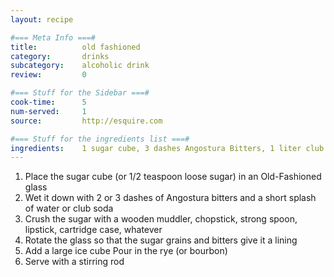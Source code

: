```yaml
---
layout: recipe

#=== Meta Info ===#
title: 			old fashioned
category:		drinks
subcategory:	alcoholic drink
review:			0

#=== Stuff for the Sidebar ===#
cook-time:		5
num-served:		1
source:			http://esquire.com

#=== Stuff for the ingredients list ===#
ingredients:	1 sugar cube, 3 dashes Angostura Bitters, 1 liter club soda, 2 ounces rye whiskey, 1 old-fashioned glass
---
```


1. Place the sugar cube (or 1/2 teaspoon loose sugar) in an Old-Fashioned glass
2. Wet it down with 2 or 3 dashes of Angostura bitters and a short splash of water or club soda
3. Crush the sugar with a wooden muddler, chopstick, strong spoon, lipstick, cartridge case, whatever
4. Rotate the glass so that the sugar grains and bitters give it a lining
5. Add a large ice cube
Pour in the rye (or bourbon)
6. Serve with a stirring rod